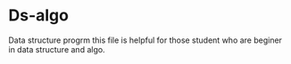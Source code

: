 # Ds-algo
Data structure progrm
this file is helpful for those student who are beginer in data structure and algo.
